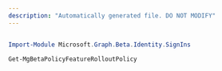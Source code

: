 ```yaml
---
description: "Automatically generated file. DO NOT MODIFY"
---
```


```powershell

Import-Module Microsoft.Graph.Beta.Identity.SignIns

Get-MgBetaPolicyFeatureRolloutPolicy

```
